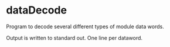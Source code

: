 # dataDecode
Program to decode several different types of module data words.

Output is written to standard out.
One line per dataword.
